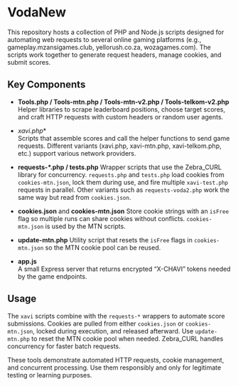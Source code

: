 # VodaNew

This repository hosts a collection of PHP and Node.js scripts designed for automating
web requests to several online gaming platforms (e.g., gameplay.mzansigames.club,
yellorush.co.za, wozagames.com). The scripts work together to generate request
headers, manage cookies, and submit scores.

## Key Components

- **Tools.php / Tools-mtn.php / Tools-mtn-v2.php / Tools-telkom-v2.php**
  Helper libraries to scrape leaderboard positions, choose target scores, and craft
  HTTP requests with custom headers or random user agents.

- **xavi*.php**  
  Scripts that assemble scores and call the helper functions to send game requests.
  Different variants (xavi.php, xavi-mtn.php, xavi-telkom.php, etc.) support various
  network providers.

- **requests-*.php / tests.php**
  Wrapper scripts that use the Zebra_CURL library for concurrency. `requests.php`
  and `tests.php` load cookies from `cookies-mtn.json`, lock them during use,
  and fire multiple `xavi-test.php` requests in parallel. Other variants such as
  `requests-voda2.php` work the same way but read from `cookies.json`.

- **cookies.json** and **cookies-mtn.json**
  Store cookie strings with an `isFree` flag so multiple runs can share cookies
  without conflicts. `cookies-mtn.json` is used by the MTN scripts.

- **update-mtn.php**
  Utility script that resets the `isFree` flags in `cookies-mtn.json` so the
  MTN cookie pool can be reused.

- **app.js**  
  A small Express server that returns encrypted “X-CHAVI” tokens needed by the game
  endpoints.

## Usage

The `xavi` scripts combine with the `requests-*` wrappers to automate score
submissions. Cookies are pulled from either `cookies.json` or `cookies-mtn.json`,
locked during execution, and released afterward. Use `update-mtn.php` to reset
the MTN cookie pool when needed. Zebra_CURL handles concurrency for faster batch
requests.

These tools demonstrate automated HTTP requests, cookie management, and concurrent
processing. Use them responsibly and only for legitimate testing or learning
purposes.
